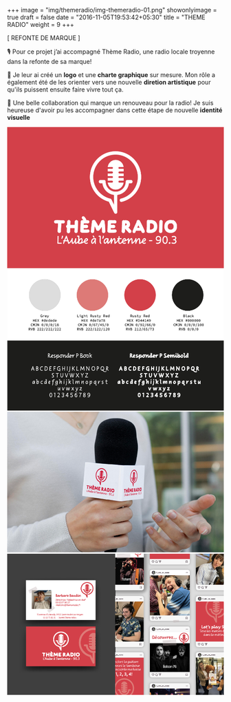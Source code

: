 +++
image = "img/themeradio/img-themeradio-01.png"
showonlyimage = true
draft = false
date = "2016-11-05T19:53:42+05:30"
title = "THEME RADIO"
weight = 9
+++


[ REFONTE DE MARQUE ]
<!--more-->

🎙️ Pour ce projet j’ai accompagné Thème Radio, une radio locale troyenne dans la refonte de sa marque!

📌 Je leur ai créé un **logo** et une **charte graphique** sur mesure. Mon rôle a également été de les orienter vers une nouvelle **diretion artistique** pour qu'ils puissent ensuite faire vivre tout ça.

👀 Une belle collaboration qui marque un renouveau pour la radio! Je suis heureuse d'avoir pu les accompagner dans cette étape de nouvelle **identité visuelle**

![This is me][1]
![This is me][2]
![This is me][3]
![This is me][4]

[1]: /img/themeradio/img-themeradio-01.png
[2]: /img/themeradio/img-themeradio-02.png
[3]: /img/themeradio/img-themeradio-03.png
[4]: /img/themeradio/img-themeradio-04.png
